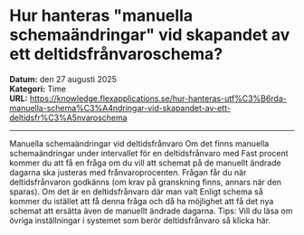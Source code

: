 # Hur hanteras "manuella schemaändringar" vid skapandet av ett deltidsfrånvaroschema?

**Datum:** den 27 augusti 2025  
**Kategori:** Time  
**URL:** https://knowledge.flexapplications.se/hur-hanteras-utf%C3%B6rda-manuella-schema%C3%A4ndringar-vid-skapandet-av-ett-deltidsfr%C3%A5nvaroschema

---

Manuella schemaändringar vid deltidsfrånvaro
Om det finns manuella schemaändringar under intervallet för en deltidsfrånvaro med Fast procent kommer du att få en fråga om du vill att schemat på de manuellt ändrade dagarna ska justeras med frånvaroprocenten. Frågan får du när deltidsfrånvaron godkänns (om krav på granskning finns, annars när den sparas).
Om det är en deltidsfrånvaro där man valt Enligt schema så kommer du istället att få denna fråga och då ha möjlighet att få det nya schemat att ersätta även de manuellt ändrade dagarna.
Tips:
Vill du läsa om övriga inställningar i systemet som berör
deltidsfrånvaro
så klicka här.
